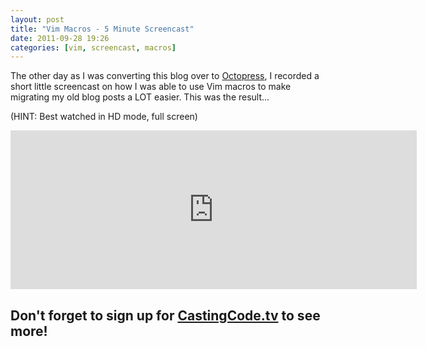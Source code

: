```yaml
---
layout: post
title: "Vim Macros - 5 Minute Screencast"
date: 2011-09-28 19:26
categories: [vim, screencast, macros]
---
```


The other day as I was converting this blog over to [Octopress](http://octopress.org), I recorded
a short little screencast on how I was able to use Vim macros to make migrating my old blog posts a
LOT easier.  This was the result...

(HINT: Best watched in HD mode, full screen)

<div class="responsive-video vimeo widescreen">
<iframe src="https://player.vimeo.com/video/29534416" width="650" height="254" frameborder="0" webkitAllowFullScreen allowFullScreen></iframe>
</div>

## Don't forget to sign up for [CastingCode.tv](http://castingcode.tv) to see more!

